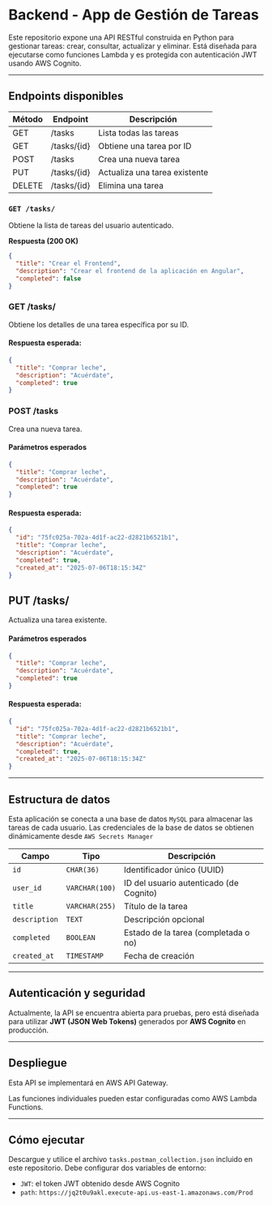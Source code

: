 # Backend - App de Gestión de Tareas

Este repositorio expone una API RESTful construida en Python para gestionar tareas: crear, consultar, actualizar y eliminar. Está diseñada para ejecutarse como funciones Lambda y es protegida con autenticación JWT usando AWS Cognito.

---

##  Endpoints disponibles

| Método | Endpoint       | Descripción                  |
|--------|----------------|------------------------------|
| GET    | /tasks         | Lista todas las tareas       |
| GET    | /tasks/{id}    | Obtiene una tarea por ID     |
| POST   | /tasks         | Crea una nueva tarea         |
| PUT    | /tasks/{id}    | Actualiza una tarea existente|
| DELETE | /tasks/{id}    | Elimina una tarea            |


### `GET /tasks/`

Obtiene la lista de tareas del usuario autenticado.

**Respuesta (200 OK)**
```json
{
  "title": "Crear el Frontend",
  "description": "Crear el frontend de la aplicación en Angular",
  "completed": false
}
```

### GET /tasks/<id>

Obtiene los detalles de una tarea específica por su ID.
#### Respuesta esperada:
```json
{
  "title": "Comprar leche",
  "description": "Acuérdate",
  "completed": true
}
```

### POST /tasks
Crea una nueva tarea.

#### Parámetros esperados
```json
{
  "title": "Comprar leche",
  "description": "Acuérdate",
  "completed": true
}

```

#### Respuesta esperada:
```json
{
  "id": "75fc025a-702a-4d1f-ac22-d2821b6521b1",
  "title": "Comprar leche",
  "description": "Acuérdate",
  "completed": true,
  "created_at": "2025-07-06T18:15:34Z"
}

```
## PUT /tasks/<id>
Actualiza una tarea existente.

#### Parámetros esperados
```json
{
  "title": "Comprar leche",
  "description": "Acuérdate",
  "completed": true
}

```

#### Respuesta esperada:
```json
{
  "id": "75fc025a-702a-4d1f-ac22-d2821b6521b1",
  "title": "Comprar leche",
  "description": "Acuérdate",
  "completed": true,
  "created_at": "2025-07-06T18:15:34Z"
}
```


---
## Estructura de datos

Esta aplicación se conecta a una base de datos `MySQL` para almacenar las tareas de cada usuario.
Las credenciales de la base de datos se obtienen dinámicamente desde `AWS Secrets Manager`

| Campo         | Tipo           | Descripción                             |
| ------------- | -------------- | --------------------------------------- |
| `id`          | `CHAR(36)`     | Identificador único (UUID)              |
| `user_id`     | `VARCHAR(100)` | ID del usuario autenticado (de Cognito) |
| `title`       | `VARCHAR(255)` | Título de la tarea                      |
| `description` | `TEXT`         | Descripción opcional                    |
| `completed`   | `BOOLEAN`      | Estado de la tarea (completada o no)    |
| `created_at`  | `TIMESTAMP`    | Fecha de creación                       |

---
## Autenticación y seguridad

Actualmente, la API se encuentra abierta para pruebas, pero está diseñada para utilizar **JWT (JSON Web Tokens)** generados por **AWS Cognito** en producción.

---

## Despliegue

Esta API se implementará en AWS API Gateway.

Las funciones individuales pueden estar configuradas como AWS Lambda Functions.

---
## Cómo ejecutar 
Descargue y utilice el archivo `tasks.postman_collection.json` incluido en este repositorio.
Debe configurar dos variables de entorno:
- `JWT`: el token JWT obtenido desde AWS Cognito
- `path`: `https://jq2t0u9akl.execute-api.us-east-1.amazonaws.com/Prod`

